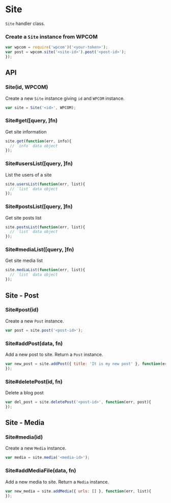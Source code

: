 
# Site

`Site` handler class.

### Create a `Site` instance from WPCOM

```js
var wpcom = require('wpcom')('<your-token>');
var post = wpcom.site('<site-id>').post('<post-id>');
});
```

## API

### Site(id, WPCOM)

Create a new `Site` instance giving `id` and `WPCOM` instance.

```js
var site = Site('<id>', WPCOM);
```

### Site#get([query, ]fn)

Get site information

```js
site.get(function(err, info){
  // `info` data object
});
```

### Site#usersList([query, ]fn)

List the users of a site

```js
site.usersList(function(err, list){
  // `list` data object
});
```

### Site#postsList([query, ]fn)

Get site posts list

```js
site.postsList(function(err, list){
  // `list` data object
});
```

### Site#mediaList([query, ]fn)

Get site media list

```js
site.mediaList(function(err, list){
  // `list` data object
});
```

## Site - Post

### Site#post(id)

Create a new `Post` instance.

```js
var post = site.post('<post-id>');
```

### Site#addPost(data, fn)

Add a new post to site. Return a `Post` instance.

```js
var new_post = site.addPost({ title: 'It is my new post' }, function(err, post){
});
```

### Site#deletePost(id, fn)

Delete a blog post

```js
var del_post = site.deletePost('<post-id>', function(err, post){
});
```

## Site - Media

### Site#media(id)

Create a new `Media` instance.

```js
var media = site.media('<media-id>');
```

### Site#addMediaFile(data, fn)

Add a new media to site. Return a `Media` instance.

```js
var new_media = site.addMedia({ urls: [] }, function(err, list){
});
```
